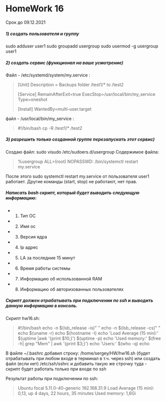 # HomeWork 16
Срок до 09.12.2021

##### 1) создать пользователя и группу

sudo adduser user1
sudo groupadd usergroup
sudo usermod -g usergroup user1

##### 2) создать сервис (функционал на ваше усмотрение)

Файл - /etc/systemd/system/my.service :

> [Unit]
> Description = Backups folder /test1/* to /test2
>
> [Service]
> RemainAfterExit=true
> ExecStop=/usr/local/bin/my_service
> Type=oneshot
>
> [Install]
> WantedBy=multi-user.target

файл - /usr/local/bin/my_service :

> #!/bin/bash
> cp -R /test1/* /test2

##### 3) разрешить только созданной группе перезапускать этот сервис)

Создаю файл: sudo visudo /etc/sudoers.d/usergroup
Содержимое файла:
> %usergroup ALL=(root) NOPASSWD: /bin/systemctl restart my.service

После этого sudo systemctl restart my.service от пользователя user1 работает. Другие команды (start, stop) не работают, нет прав.

##### Написать bash скрипт, который будет выводить следующую информацию:
- 1) Тип ОС
- 2) Имя ос
- 3) Версия ядра
- 4) Ip адрес
- 5) LA за последние 15 минут
- 6) Время работы системы
- 7) Информацию об использованной RAM
- 8) Информацию об авторизованных пользователях
##### Скрипт должен отрабатывать при подключении по ssh и выводить данную информацию в консоль.

Скрипт hw16.sh:

> #!/bin/bash
> echo -n $(lsb_release -is)" "
> echo -n $(lsb_release -cs)" "
> echo $(uname -r)
> echo $(hostname -I)
> echo 'Load Average (15 min):' $(uptime |awk '{print $10;}') $(uptime -p)
> echo 'Used memory:' $(free -h| grep "Mem" | awk '{print $3;}')
> echo 'Users:' $(who -q)
> echo

В файле ~/.bashrc
добавил строку:  /home/sergey/HW/hw16.sh
(будет отрабатывать при любом входе в терминал в т.ч. через ssh)
или
создать файл (если нет) /etc/ssh/sshrc и добавить такую же строчку туда -
скрипт будет работать только при входе по ssh

Результат работы при подключении по ssh:

> Ubuntu focal 5.11.0-40-generic
> 192.168.31.9
> Load Average (15 min): 0,13, up 4 days, 22 hours, 35 minutes
> Used memory: 1,6Gi
